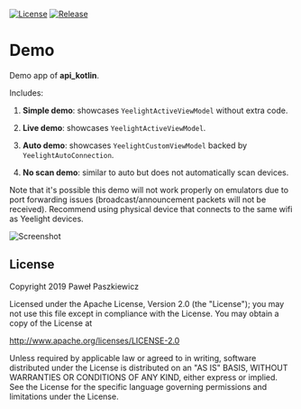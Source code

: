 [![License](https://img.shields.io/badge/License-Apache%202.0-blue.svg)](https://opensource.org/licenses/Apache-2.0)
[![Release](https://jitpack.io/v/PPaszkiewicz/YeelightDeviceAPI.svg)](https://jitpack.io/#User/Repo)

Demo
==========

Demo app of **api_kotlin**.

Includes:

1. **Simple demo**: showcases ```YeelightActiveViewModel``` without extra code.

2. **Live demo**: showcases ```YeelightActiveViewModel```.

3. **Auto demo**: showcases ```YeelightCustomViewModel``` backed by ```YeelightAutoConnection```.

4. **No scan demo**: similar to auto but does not automatically scan devices.

Note that it's possible this demo will not work properly on emulators due to port forwarding issues (broadcast/announcement 
packets will not be received). Recommend using physical device that connects to the same wifi as Yeelight devices.

![Screenshot](screenshot.png)

## License
Copyright 2019 Paweł Paszkiewicz

Licensed under the Apache License, Version 2.0 (the "License");
you may not use this file except in compliance with the License.
You may obtain a copy of the License at

http://www.apache.org/licenses/LICENSE-2.0

Unless required by applicable law or agreed to in writing, software
distributed under the License is distributed on an "AS IS" BASIS,
WITHOUT WARRANTIES OR CONDITIONS OF ANY KIND, either express or implied.
See the License for the specific language governing permissions and
limitations under the License.
